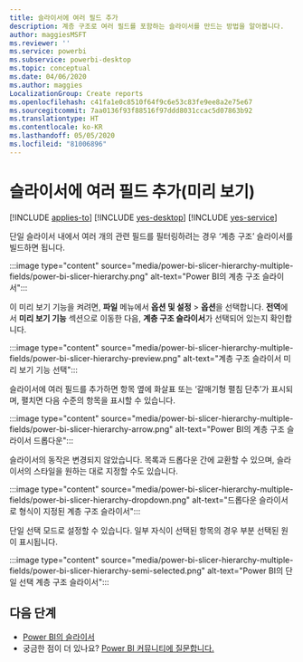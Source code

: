 ```yaml
---
title: 슬라이서에 여러 필드 추가
description: 계층 구조로 여러 필드를 포함하는 슬라이서를 만드는 방법을 알아봅니다.
author: maggiesMSFT
ms.reviewer: ''
ms.service: powerbi
ms.subservice: powerbi-desktop
ms.topic: conceptual
ms.date: 04/06/2020
ms.author: maggies
LocalizationGroup: Create reports
ms.openlocfilehash: c41fa1e0c8510f64f9c6e53c83fe9ee8a2e75e67
ms.sourcegitcommit: 7aa0136f93f88516f97ddd8031ccac5d07863b92
ms.translationtype: HT
ms.contentlocale: ko-KR
ms.lasthandoff: 05/05/2020
ms.locfileid: "81006896"
---
```

# <a name="add-multiple-fields-to-a-slicer-preview"></a>슬라이서에 여러 필드 추가(미리 보기)

[!INCLUDE [applies-to](../includes/applies-to.md)] [!INCLUDE [yes-desktop](../includes/yes-desktop.md)] [!INCLUDE [yes-service](../includes/yes-service.md)]

단일 슬라이서 내에서 여러 개의 관련 필드를 필터링하려는 경우 ‘계층 구조’ 슬라이서를 빌드하면 됩니다.  

:::image type="content" source="media/power-bi-slicer-hierarchy-multiple-fields/power-bi-slicer-hierarchy.png" alt-text="Power BI의 계층 구조 슬라이서":::

이 미리 보기 기능을 켜려면, **파일** 메뉴에서 **옵션 및 설정** > **옵션**을 선택합니다. **전역**에서 **미리 보기 기능** 섹션으로 이동한 다음, **계층 구조 슬라이서**가 선택되어 있는지 확인합니다.

:::image type="content" source="media/power-bi-slicer-hierarchy-multiple-fields/power-bi-slicer-hierarchy-preview.png" alt-text="계층 구조 슬라이서 미리 보기 기능 선택":::

슬라이서에 여러 필드를 추가하면 항목 옆에 화살표 또는 ‘갈매기형 펼침 단추’가 표시되며, 펼치면 다음 수준의 항목을 표시할 수 있습니다. 

:::image type="content" source="media/power-bi-slicer-hierarchy-multiple-fields/power-bi-slicer-hierarchy-arrow.png" alt-text="Power BI의 계층 구조 슬라이서 드롭다운":::
 
슬라이서의 동작은 변경되지 않았습니다. 목록과 드롭다운 간에 교환할 수 있으며, 슬라이서의 스타일을 원하는 대로 지정할 수도 있습니다.

:::image type="content" source="media/power-bi-slicer-hierarchy-multiple-fields/power-bi-slicer-hierarchy-dropdown.png" alt-text="드롭다운 슬라이서로 형식이 지정된 계층 구조 슬라이서":::
 
단일 선택 모드로 설정할 수 있습니다. 일부 자식이 선택된 항목의 경우 부분 선택된 원이 표시됩니다.
 
:::image type="content" source="media/power-bi-slicer-hierarchy-multiple-fields/power-bi-slicer-hierarchy-semi-selected.png" alt-text="Power BI의 단일 선택 계층 구조 슬라이서":::

## <a name="next-steps"></a>다음 단계

- [Power BI의 슬라이서](../visuals/power-bi-visualization-slicers.md)
- 궁금한 점이 더 있나요? [Power BI 커뮤니티에 질문합니다.](https://community.powerbi.com/)